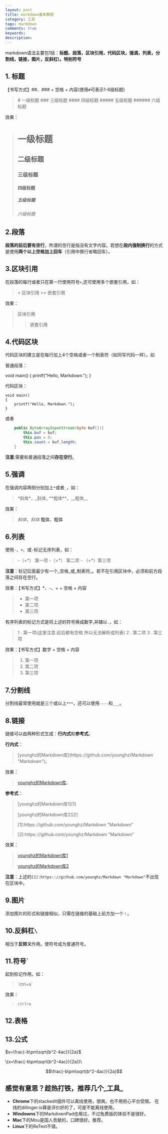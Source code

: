 ```yaml
---
layout: post
title: markdown基本教程
category: 工具
tags: markdown
comments: true
keywords:
description:
---
```

markdown语法主要包1括：**标题、段落，区块引用，代码区块，强调，列表，分割线，链接，图片，反斜杠\，特别符号**

## 1. 标题

【书写方式】##、### + 空格 + 内容(使用`#`可表示1-6级标题)  
> \# 一级标题
> \### 三级标题
> \#### 四级标题
> \##### 五级标题
> \###### 六级标题    

效果：  
> # 一级标题
> ## 二级标题
> ### 三级标题
> #### 四级标题
> ##### 五级标题
> ###### 六级标题

## 2.段落

**段落的前后要有空行**，所谓的空行是指没有文字内容。若想在**段内强制换行**的方式是使用**两个以上空格加上回车**（引用中换行省略回车）。

## 3.区块引用

在段落的每行或者只在第一行使用符号`>`,还可使用多个嵌套引用，如：

> \> 区块引用
> \>> 嵌套引用

效果：

> 区块引用
>
>> 嵌套引用

## 4.代码区块

代码区块的建立是在每行加上4个空格或者一个制表符（如同写代码一样）。如

普通段落：

void main()
{
    printf("Hello, Markdown.");
}

代码区块：

    void main()
    {
        printf("Hello, Markdown.");
    }

或者

```java
	public ByteArrayInputStream(byte buf[]){
		this.buf = buf;
		this.pos = 0;
		this.count = buf.length;
	}
```

**注意**:需要和普通段落之间**存在空行**。

## 5.强调

在强调内容两侧分别加上`*`或者`_`，如：

> \*斜体\*，\_斜体\_
> \*\*粗体\*\*，\_\_粗体\_\_

效果：

> *斜体*，_斜体_
> **粗体**，__粗体__

## 6.列表

使用`·`、`+`、或`-`标记无序列表，如：

> \-（+\*） 第一项
> \-（+\*） 第二项
> \- （+\*）第三项

**注意**：标记后面最少有一个_空格_或_制表符_。若不在引用区块中，必须和前方段落之间存在空行。

效果：【书写方式】*、-、+ + 空格 + 内容

> + 第一项
> + 第二项
> + 第三项

有序列表的标记方式是将上述的符号换成数字,并辅以`.`，如：

> 1 . 第一项(这里注意.前后都有空格 所以无法解析成列表)
> 2 . 第二项
> 3 . 第三项

效果：【书写方式】数字 + 空格 + 内容

> 1. 第一项
> 2. 第二项
> 3. 第三项

## 7.分割线

分割线最常使用就是三个或以上`***`，还可以使用`----`和`___`。

## 8.链接

链接可以由两种形式生成：**行内式**和**参考式**。

**行内式**：
> \[younghz的Markdown库\]\(https:://github.com/younghz/Markdown "Markdown"\)。

效果：

> [younghz的Markdown库](https:://github.com/younghz/Markdown "Markdown")。

**参考式**：

> \[younghz的Markdown库1\]\[1\]
>
> \[younghz的Markdown库2\]\[2\]
>
> \[1\]:https:://github.com/younghz/Markdown "Markdown"
>
> \[2\]:https:://github.com/younghz/Markdown "Markdown"

效果：

> [younghz的Markdown库1][1]
>
> [younghz的Markdown库2][2]
>
[1]: https:://github.com/younghz/Markdown "Markdown"

[2]: https:://github.com/younghz/Markdown "Markdown"

**注意**：上述的`[1]:https:://github.com/younghz/Markdown "Markdown"`不出现在区块中。

## 9.图片

添加图片的形式和链接相似，只需在链接的基础上前方加一个`！`。

## 10.反斜杠`\`

相当于**反转义**作用。使符号成为普通符号。

## 11.符号`

起到标记作用。如：

>\`ctrl+a\`

效果：

>`ctrl+a`

## 12.表格

## 13.公式

$x=\frac{-b\pm\sqrt{b^2-4ac}}{2a}$

\\(x=\frac{-b\pm\sqrt{b^2-4ac}}{2a})\\

$$\frac{-b\pm\sqrt{b^2-4ac}}{2a}$$


## 感觉有意思？趁热打铁，推荐几个_工具_
+ **Chrome**下的stackedit插件可以离线使用，很爽。也不用担心平台受限。
在线的dillinger.io算是评价好的了，可是不能离线使用。   
+ **Windowns**下的MarkdownPad也用过，不过免费版的体验不是很好。
+ **Mac**下的Mou是国人贡献的，口碑很好。推荐。
+ **Linux**下的ReText不错。
